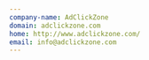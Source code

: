 ```yaml
---
company-name: AdClickZone
domain: adclickzone.com
home: http://www.adclickzone.com/
email: info@adclickzone.com
---
```




